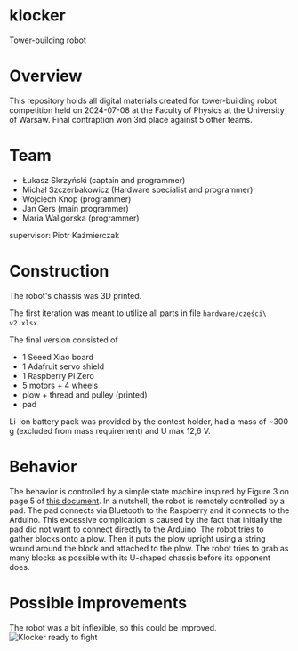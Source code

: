 # klocker
Tower-building robot

# Overview
This repository holds all digital materials created for tower-building robot competition held on 2024-07-08 at the Faculty of Physics at the University of Warsaw. Final contraption won 3rd place against 5 other teams.

# Team
* Łukasz Skrzyński (captain and programmer)
* Michał Szczerbakowicz (Hardware specialist and programmer)
* Wojciech Knop (programmer)
* Jan Gers (main programmer)
* Maria Waligórska (programmer)

supervisor: Piotr Kaźmierczak

# Construction
The robot's chassis was 3D printed.

The first iteration was meant to utilize all parts in file `hardware/części\ v2.xlsx`.

The final version consisted of
* 1 Seeed Xiao board
* 1 Adafruit servo shield
* 1 Raspberry Pi Zero 
* 5 motors + 4 wheels
* plow + thread and pulley (printed)
* pad

Li-ion battery pack was provided by the contest holder, had a mass of ~300 g (excluded from mass requirement) and U max 12,6 V.

# Behavior
The behavior is controlled by a simple state machine inspired by Figure 3 on page 5 of [this document](http://www.ridgesoft.com/articles/minisumo/Building%20and%20Programming%20a%20Mini-Sumo.pdf). In a nutshell, the robot is remotely controlled by a pad. The pad connects via Bluetooth to the Raspberry and it connects to the Arduino. This excessive complication is caused by the fact that initially the pad did not want to connect directly to the Arduino. The robot tries to gather blocks onto a plow. Then it puts the plow upright using a string wound around the block and attached to the plow. The robot tries to grab as many blocks as possible with its U-shaped chassis before its opponent does.

# Possible improvements
The robot was a bit inflexible, so this could be improved.
![Klocker ready to fight]()

